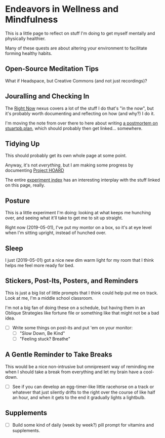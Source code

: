 # Endeavors in Wellness and Mindfulness

This is a little page to reflect on stuff I'm doing to get myself mentally and physically healthier.

Many of these quests are about altering your environment to facilitate forming healthy habits.

## Open-Source Meditation Tips

What if Headspace, but Creative Commons (and not just recordings)?

## Jouralling and Checking In

The [Right Now][] nexus covers a lot of the stuff I do that's "in the now", but it's probably worth documenting and reflecting on how (and why?) I do it.

[Right Now]: 41218b84-cd08-48a5-b91a-865e8b90c46a.md

I'm moving the note from over there to here about writing [a postmortem on stuartpb.plan][planfile postmortem], which should probably then get linked... somewhere.

[planfile postmortem]: f359a1e5-3e4f-4d30-8be3-0d0635c77ea4.md

## Tidying Up

This should probably get its own whole page at some point.

Anyway, it's not *everything*, but I am making some progress by documenting [Project HOARD][HOARD]

[HOARD]: ab4e905a-db98-4ca2-a52d-93eaf8dc8ca4.md

The entire [experiment index][EI] has an interesting interplay with the stuff linked on this page, really.

[EI]: 9a2890e2-a0fa-4484-9c1e-3c7c7ec4f28a.md

## Posture

This is a little experiment I'm doing: looking at what keeps me hunching over, and seeing what it'll take to get me to sit up straight.

Right now (2019-05-01), I've put my montor on a box, so it's at eye level when I'm sitting upright, instead of hunched over.

## Sleep

I just (2019-05-01) got a nice new dim warm light for my room that I think helps me feel more ready for bed.

## Stickers, Post-Its, Posters, and Reminders

This is just a big list of little prompts that I think could help put me on track. Look at me, I'm a middle school classroom.

I'm not a big fan of doing these on a schedule, but having them in an Oblique Strategies like fortune file or something like that might not be a bad idea.

- [ ] Write some things on post-its and put 'em on your monitor:
  - [ ] "Slow Down, Be Kind"
  - [ ] "Feeling stuck? Breathe"

## A Gentle Reminder to Take Breaks

This would be a nice non-intrusive but omnipresent way of reminding me when I should take a break from everything and let my brain have a cool-down.

- [ ] See if you can develop an egg-timer-like little racehorse on a track or whatever that just silently drifts to the right over the course of like half an hour, and when it gets to the end it gradually lights a lightbulb.

## Supplements

- [ ] Build some kind of daily (week by week?) pill prompt for vitamins and supplements.
